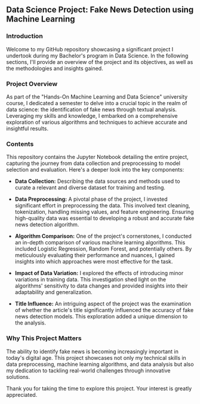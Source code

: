 ## Data Science Project: Fake News Detection using Machine Learning

### Introduction

Welcome to my GitHub repository showcasing a significant project I undertook during my Bachelor's program in Data Science. In the following sections, I'll provide an overview of the project and its objectives, as well as the methodologies and insights gained.

### Project Overview

As part of the "Hands-On Machine Learning and Data Science" university course, I dedicated a semester to delve into a crucial topic in the realm of data science: the identification of fake news through textual analysis. Leveraging my skills and knowledge, I embarked on a comprehensive exploration of various algorithms and techniques to achieve accurate and insightful results.

### Contents

This repository contains the Jupyter Notebook detailing the entire project, capturing the journey from data collection and preprocessing to model selection and evaluation. Here's a deeper look into the key components:

- **Data Collection:** Describing the data sources and methods used to curate a relevant and diverse dataset for training and testing.

- **Data Preprocessing:** A pivotal phase of the project, I invested significant effort in preprocessing the data. This involved text cleaning, tokenization, handling missing values, and feature engineering. Ensuring high-quality data was essential to developing a robust and accurate fake news detection algorithm.

- **Algorithm Comparison:** One of the project's cornerstones, I conducted an in-depth comparison of various machine learning algorithms. This included Logistic Regression, Random Forest, and potentially others. By meticulously evaluating their performance and nuances, I gained insights into which approaches were most effective for the task.

- **Impact of Data Variation:** I explored the effects of introducing minor variations in training data. This investigation shed light on the algorithms' sensitivity to data changes and provided insights into their adaptability and generalization.

- **Title Influence:** An intriguing aspect of the project was the examination of whether the article's title significantly influenced the accuracy of fake news detection models. This exploration added a unique dimension to the analysis.

### Why This Project Matters

The ability to identify fake news is becoming increasingly important in today's digital age. This project showcases not only my technical skills in data preprocessing, machine learning algorithms, and data analysis but also my dedication to tackling real-world challenges through innovative solutions.


Thank you for taking the time to explore this project. Your interest is greatly appreciated.
